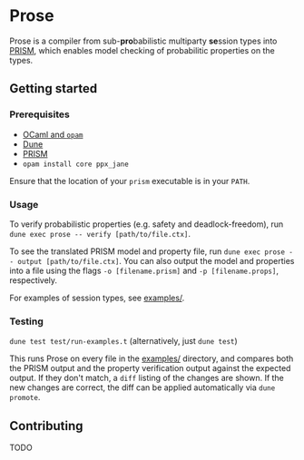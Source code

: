 # Prose
Prose is a compiler from sub-**pro**babilistic multiparty **se**ssion types into [PRISM](https://www.prismmodelchecker.org/), which enables model checking of probabilitic properties on the types.

## Getting started
### Prerequisites
* [OCaml and `opam`](https://ocaml.org/install)
* [Dune](https://dune.build/install)
* [PRISM](https://www.prismmodelchecker.org/manual/InstallingPRISM/Instructions)
* `opam install core ppx_jane`

Ensure that the location of your `prism` executable is in your `PATH`.

### Usage
To verify probabilistic properties (e.g. safety and deadlock-freedom), run `dune exec prose -- verify [path/to/file.ctx]`.

To see the translated PRISM model and property file, run `dune exec prose -- output [path/to/file.ctx]`. You can also output the model and properties into a file using the flags `-o [filename.prism]` and `-p [filename.props]`, respectively.

For examples of session types, see [examples/](examples/).

### Testing
`dune test test/run-examples.t` (alternatively, just `dune test`)

This runs Prose on every file in the [examples/](examples/) directory, and compares both the PRISM output and the property verification output against the expected output. If they don't match, a `diff` listing of the changes are shown. If the new changes are correct, the diff can be applied automatically via `dune promote`.

## Contributing
TODO
